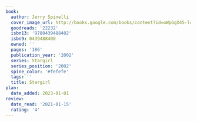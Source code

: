 ```yaml
---
book:
  author: Jerry Spinelli
  cover_image_url: http://books.google.com/books/content?id=oWpGgX45-lcC&printsec=frontcover&img=1&zoom=1&source=gbs_api
  goodreads: '22232'
  isbn13: '9780439488402'
  isbn9: 0439488400
  owned: ''
  pages: '186'
  publication_year: '2002'
  series: Stargirl
  series_position: '2002'
  spine_color: '#fefefe'
  tags: ''
  title: Stargirl
plan:
  date_added: 2023-01-01
review:
  date_read: '2021-01-15'
  rating: '4'
---
```

